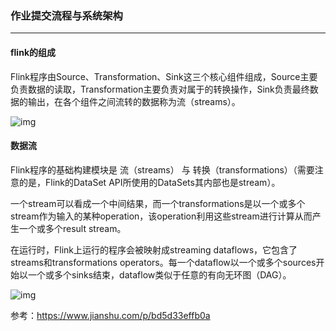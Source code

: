 ### 作业提交流程与系统架构

***

#### flink的组成

Flink程序由Source、Transformation、Sink这三个核心组件组成，Source主要负责数据的读取，Transformation主要负责对属于的转换操作，Sink负责最终数据的输出，在各个组件之间流转的数据称为流（streams）。

![img](F:\学习笔记\flink\imgs\flink架构.jpg)



#### 数据流

Flink程序的基础构建模块是 流（streams） 与 转换（transformations）（需要注意的是，Flink的DataSet API所使用的DataSets其内部也是stream）。

一个stream可以看成一个中间结果，而一个transformations是以一个或多个stream作为输入的某种operation，该operation利用这些stream进行计算从而产生一个或多个result stream。

在运行时，Flink上运行的程序会被映射成streaming dataflows，它包含了streams和transformations operators。每一个dataflow以一个或多个sources开始以一个或多个sinks结束，dataflow类似于任意的有向无环图（DAG）。

![img](F:\学习笔记\flink\imgs\数据流图.webp)

参考：https://www.jianshu.com/p/bd5d33effb0a